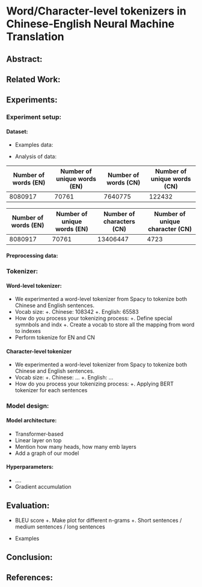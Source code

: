 # Word/Character-level tokenizers in Chinese-English Neural Machine Translation

## Abstract:

## Related Work:

## Experiments:

### Experiment setup:

#### Dataset:
- Examples data:

- Analysis of data:

Number of words (EN) | Number of unique words (EN) | Number of words (CN) | Number of unique words (CN) 
--- | --- | --- |--- 
8080917 | 70761 | 7640775 | 122432 

Number of words (EN) | Number of unique words (EN) | Number of characters (CN) | Number of unique character (CN) 
--- | --- | --- |--- 
8080917 | 70761 | 13406447 | 4723

#### Preprocessing data:

### Tokenizer:

#### Word-level tokenizer:

- We experimented a word-level tokenizer from Spacy to tokenize both Chinese and English sentences.
- Vocab size:
  +. Chinese: 108342
  +. English: 65583
- How do you process your tokenizing process:
  +. Define special symnbols and indx
  +. Create a vocab to store all the mapping from word to indexes
- Perform tokenize for EN and CN

#### Character-level tokenizer
- We experimented a word-level tokenizer from Spacy to tokenize both Chinese and English sentences.
- Vocab size:
  +. Chinese: ...
  +. English: ...
- How do you process your tokenizing process:
  +. Applying BERT tokenizer for each sentences

### Model design:
#### Model architecture:
- Transformer-based
- Linear layer on top
- Mention how many heads, how many emb layers
- Add a graph of our model

#### Hyperparameters:
- ....
- Gradient accumulation

## Evaluation:
- BLEU score
  +. Make plot for different n-grams
  +. Short sentences / medium sentences / long sentences
  
- Examples

## Conclusion:


## References:
